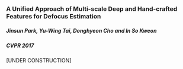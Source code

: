 ### A Unified Approach of Multi-scale Deep and Hand-crafted Features for Defocus Estimation
##### Jinsun Park, Yu-Wing Tai, Donghyeon Cho and In So Kweon
##### CVPR 2017

[UNDER CONSTRUCTION]
